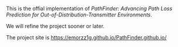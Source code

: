 This is the offial implementation of <em>PathFinder: Advancing Path Loss Prediction for Out-of-Distribution-Transmitter Environments</em>.

We will refine the project sooner or later.

The project site is <a>https://emorzz1g.github.io/PathFinder.github.io/</a>